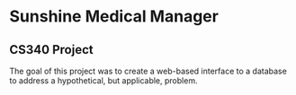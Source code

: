 # Sunshine Medical Manager
## CS340 Project
The goal of this project was to create a web-based interface to a database to address a hypothetical, but applicable, problem. 
